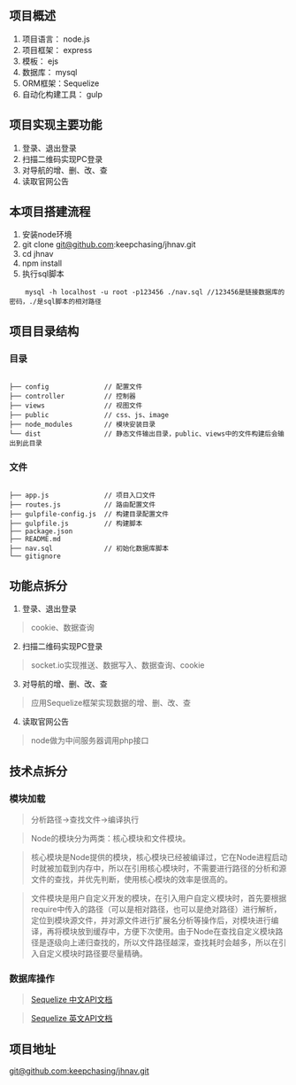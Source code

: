 ## 项目概述 ##

1.  项目语言： node.js
1.  项目框架： express
1.  模板： ejs
1.  数据库： mysql
1.  ORM框架：Sequelize
1.  自动化构建工具： gulp

## 项目实现主要功能 ##

1.  登录、退出登录
2.  扫描二维码实现PC登录
3.  对导航的增、删、改、查
4.  读取官网公告

## 本项目搭建流程 ##

1.  安装node环境
2.  git clone git@github.com:keepchasing/jhnav.git
3.  cd jhnav
4.  npm install
5.  执行sql脚本

```
    mysql -h localhost -u root -p123456 ./nav.sql //123456是链接数据库的密码，./是sql脚本的相对路径

```

## 项目目录结构 ##

### 目录 ###

```

├── config              // 配置文件
├── controller          // 控制器
├── views               // 视图文件
├── public              // css、js、image
├── node_modules        // 模块安装目录 
└── dist                // 静态文件输出目录，public、views中的文件构建后会输出到此目录

```

### 文件 ###

```

├── app.js              // 项目入口文件
├── routes.js           // 路由配置文件
├── gulpfile-config.js  // 构建目录配置文件
├── gulpfile.js         // 构建脚本  
├── package.json        
├── README.md 
├── nav.sql             // 初始化数据库脚本  
└── gitignore

```
## 功能点拆分 ##

1.  登录、退出登录
>   cookie、数据查询
2.  扫描二维码实现PC登录
>   socket.io实现推送、数据写入、数据查询、cookie
3.  对导航的增、删、改、查
>   应用Sequelize框架实现数据的增、删、改、查
4.  读取官网公告
>   node做为中间服务器调用php接口

## 技术点拆分 ##

### 模块加载 ###

>   分析路径->查找文件->编译执行

>   Node的模块分为两类：核心模块和文件模块。

>   核心模块是Node提供的模块，核心模块已经被编译过，它在Node进程启动时就被加载到内存中，所以在引用核心模块时，不需要进行路径的分析和源文件的查找，并优先判断，使用核心模块的效率是很高的。

>   文件模块是用户自定义开发的模块，在引入用户自定义模块时，首先要根据require中传入的路径（可以是相对路径，也可以是绝对路径）进行解析，定位到模块源文件，并对源文件进行扩展名分析等操作后，对模块进行编译，再将模块放到缓存中，方便下次使用。由于Node在查找自定义模块路径是逐级向上递归查找的，所以文件路径越深，查找耗时会越多，所以在引入自定义模块时路径要尽量精确。

### 数据库操作 ###

>   [Sequelize 中文API文档](https://github.com/demopark/sequelize-docs-Zh-CN/blob/master/models-definition.md)

>   [Sequelize 英文API文档](http://docs.sequelizejs.com/)


## 项目地址 ##

[git@github.com:keepchasing/jhnav.git](git@github.com:keepchasing/jhnav.git)